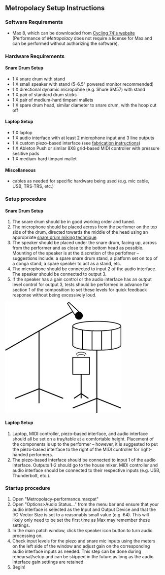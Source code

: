 ## Metropolacy Setup Instructions


### **Software Requirements**
- Max 8, which can be downloaded from [Cycling 74's website](https://cycling74.com) (Performance of *Metropolacy* does not require a license for Max and can be performed without authorizing the software).


### **Hardware Requirements**
#### Snare Drum Setup
- 1 X snare drum with stand
- 1 X small speaker with stand (5-6.5" powered monitor recommended)
- 1 X directional dynamic micropohne (e.g. Shure SM57) with stand
- 1 X pair of standard drum sticks
- 1 X pair of medium-hard timpani mallets
- 1 X spare drum head, similar diameter to snare drum, with the hoop cut off
#### Laptop Setup
- 1 X laptop
- 1 X audio interface with at least 2 microphone input and 3 line outputs
- 1 X custom piezo-based interface (see [fabrication instructions](fabrication.md))
- 1 X Ableton Push or similar 8X8 grid-based MIDI controller with pressure sesitive pads
- 1 X medium-hard timpani mallet
#### Miscellaneous
- cables as needed for specific hardware being used (e.g. mic cable, USB, TRS-TRS, etc.)


### Setup procedure
#### Snare Drum Setup
1. The snare drum should be in good working order and tuned.
2. The microphone should be placed across from the perfomer on the top side of the drum, directed towards the middle of the head using an appropriate [snare drum miking technique](https://google.com/search?q=snare+drum+microphone+placement&tbm=isch).
3. The speaker should be placed under the snare drum, facing up, across from the performer and as close to the bottom head as possible. Mounting of the speaker is at the discretion of the perfofmer – suggestions include: a spare snare drum stand, a platform set on top of a conga stand, a spare speaker to act as a stand, etc.
4. The microphone should be connected to input 2 of the audio interface. The speaker should be connected to output 3.
5. If the speaker has a gain control or the audio interface has an output level control for output 3, tests should be performed in advance for section 1 of the composition to set these levels for quick feedback response without being excessively loud.

<img src="../images/metropolacy-setup.png" width="377" height="360" />

#### Laptop Setup
1. Laptop, MIDI controller, piezo-based interface, and audio interface should all be set on a tray/table at a comfortable height. Placement of the components is up to the performer – however, it is suggested to put the piezo-based interface to the right of the MIDI controller for right-handed performers. 
2. The piezo-based interface should be connected to input 1 of the audio interface. Outputs 1-2 should go to the house mixer. MIDI controller and audio interface should be connected to their respective inputs (e.g. USB, Thunderbolt, etc.).

### Startup procedure
1. Open "Metropolacy-performance.maxpat"
2. Open "Options>Audio Status..." from the menu bar and ensure that your audio interface is selected as the Input and Output Device and that the I/O Vector Size is set to a reasonably small value (e.g. 64). This will likely only need to be set the first time as Max may remember these settings.
3. In the main patch window, click the speaker icon button to turn audio processing on.
4. Check input levels for the piezo and snare mic inputs using the meters on the left side of the window and adjust gain on the corresponding audio interface inputs as needed. This step can be done during rehearsal/setup and can be skipped in the future as long as the audio interface gain settings are retained.
5. Begin!
